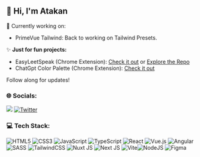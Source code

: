 ## 💫 Hi, I'm Atakan

🔭 Currently working on: 
- PrimeVue Tailwind: Back to working on Tailwind Presets.

✨ **Just for fun projects:** 
- EasyLeetSpeak (Chrome Extension): [Check it out](https://chromewebstore.google.com/detail/easyleetspeak/ejeeckeijcimcpikccilhcpdjjbkadee?authuser=0&hl=en-GB) or [Explore the Repo](https://github.com/atakantepe/easyleetspeak) 
- ChatGpt Color Palette (Chrome Extension): [Check it out](https://chromewebstore.google.com/detail/chatgpt-color-palette/aciphlinjcaocamlhcmmebaeaepfijco?hl=en-GB&authuser=0)

Follow along for updates!

### 🌐 Socials:
[![](https://img.shields.io/badge/LinkedIn-%230077B5.svg?logo=linkedin&logoColor=white)](https://linkedin.com/in/atakantepe) [![Twitter](https://img.shields.io/badge/X-black.svg?logo=X&logoColor=white)](https://x.com/atkntepe) 

### 💻 Tech Stack:
![HTML5](https://img.shields.io/badge/html5-%23E34F26.svg?style=for-the-badge&logo=html5&logoColor=white) ![CSS3](https://img.shields.io/badge/css3-%231572B6.svg?style=for-the-badge&logo=css3&logoColor=white) ![JavaScript](https://img.shields.io/badge/javascript-%23323330.svg?style=for-the-badge&logo=javascript&logoColor=%23F7DF1E) ![TypeScript](https://img.shields.io/badge/typescript-%23007ACC.svg?style=for-the-badge&logo=typescript&logoColor=white) ![React](https://img.shields.io/badge/react-%2320232a.svg?style=for-the-badge&logo=react&logoColor=%2361DAFB) ![Vue.js](https://img.shields.io/badge/vue.js-%2335495e.svg?style=for-the-badge&logo=vuedotjs&logoColor=%234FC08D) ![Angular](https://img.shields.io/badge/angular-%23DD0031.svg?style=for-the-badge&logo=angular&logoColor=white)  ![SASS](https://img.shields.io/badge/SASS-hotpink.svg?style=for-the-badge&logo=SASS&logoColor=white) ![TailwindCSS](https://img.shields.io/badge/tailwindcss-%2338B2AC.svg?style=for-the-badge&logo=tailwind-css&logoColor=white) ![Nuxt JS](https://img.shields.io/badge/Nuxt-002E3B?style=for-the-badge&logo=nuxt.js&logoColor=#00DC82) ![Next JS](https://img.shields.io/badge/Next-black?style=for-the-badge&logo=next.js&logoColor=white)  ![Vite](https://img.shields.io/badge/vite-%23646CFF.svg?style=for-the-badge&logo=vite&logoColor=white)![NodeJS](https://img.shields.io/badge/node.js-6DA55F?style=for-the-badge&logo=node.js&logoColor=white)   ![Figma](https://img.shields.io/badge/figma-%23F24E1E.svg?style=for-the-badge&logo=figma&logoColor=white)
<br/>
<!-- ![](https://github-readme-streak-stats.herokuapp.com/?user=atakantepe&theme=dark&hide_border=false)<br/> -->

<!-- Proudly created with GPRM ( https://gprm.itsvg.in )
